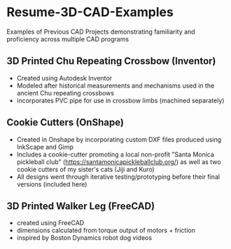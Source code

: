 # Resume-3D-CAD-Examples
Examples of Previous CAD Projects demonstrating familiarity and proficiency across multiple CAD programs
 

## 3D Printed Chu Repeating Crossbow (Inventor)
- Created using Autodesk Inventor
- Modeled after historical measurements and mechanisms used in the ancient Chu repeating crossbows
- incorporates PVC pipe for use in crossbow limbs (machined separately)


## Cookie Cutters (OnShape)
- Created in Onshape by incorporating custom DXF files produced using InkScape and Gimp
- Includes a cookie-cutter promoting a local non-profit "Santa Monica pickleball club" (https://santamonicapickleballclub.org/) as well as two cookie cutters of my sister's cats (Jiji and Kuro)
- All designs went through iterative testing/prototyping before their final versions (included here)
 
 
## 3D Printed Walker Leg (FreeCAD)
- created using FreeCAD
- dimensions calculated from torque output of motors + friction
- inspired by Boston Dynamics robot dog videos
